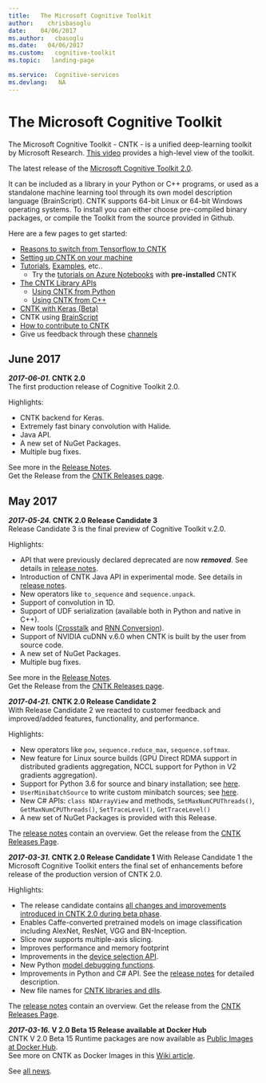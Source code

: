 ```yaml
---
title:   The Microsoft Cognitive Toolkit
author:    chrisbasoglu
date:    04/06/2017
ms.author:   cbasoglu
ms.date:   04/06/2017
ms.custom:   cognitive-toolkit
ms.topic:   landing-page

ms.service:  Cognitive-services
ms.devlang:   NA
---
```


# The Microsoft Cognitive Toolkit

The Microsoft Cognitive Toolkit - CNTK - is a unified deep-learning toolkit by Microsoft Research. [This video](https://youtu.be/9gDDO5ldT-4) provides a high-level view of the toolkit. 

The latest release of the [Microsoft Cognitive Toolkit 2.0](https://docs.microsoft.com/en-us/cognitive-toolkit/ReleaseNotes/CNTK_2_0_Release_Notes). 

It can be included as a library in your Python or C++ programs, or used as a standalone machine learning tool through its own model description language (BrainScript). CNTK supports 64-bit Linux or 64-bit Windows operating systems. To install you can either choose pre-compiled binary packages, or compile the Toolkit from the source provided in Github.

Here are a few pages to get started:
* [Reasons to switch from Tensorflow to CNTK](./Reasons-to-Switch-from-TensorFlow-to-CNTK.md)
* [Setting up CNTK on your machine](./Setup-CNTK-on-your-machine.md)
* [Tutorials](./Tutorials.md), [Examples](./Examples.md), etc..
  * Try the [tutorials on Azure Notebooks](https://notebooks.azure.com/cntk/libraries/tutorials) with **pre-installed** CNTK 
* [The CNTK Library APIs](./CNTK-Library-API.md)
  * [Using CNTK from Python](https://cntk.ai/pythondocs)
  * [Using CNTK from C++](./CNTK-Library-API.md#c-api)
* [CNTK with Keras (Beta)](./Using-CNTK-with-Keras.md)
* CNTK using [BrainScript](./Using-CNTK-with-BrainScript.md)
* [How to contribute to CNTK](./Contributing-to-CNTK.md)
* Give us feedback through these [channels](Feedback-Channels.md)

## June 2017
***2017-06-01.* CNTK 2.0**  
The first production release of Cognitive Toolkit 2.0.

Highlights:
* CNTK backend for Keras.
* Extremely fast binary convolution with Halide.
* Java API.
* A new set of NuGet Packages.
* Multiple bug fixes.

See more in the [Release Notes](https://docs.microsoft.com/en-us/cognitive-toolkit/ReleaseNotes/CNTK_2_0_Release_Notes).  
Get the Release from the [CNTK Releases page](https://github.com/Microsoft/CNTK/releases).

## May 2017
***2017-05-24.* CNTK 2.0 Release Candidate 3**  
Release Candidate 3 is the final preview of Cognitive Toolkit v.2.0.

Highlights:
* API that were previously declared deprecated are now ***removed***. See details in [release notes](./ReleaseNotes/CNTK_2_0_RC_3_Release_Notes.md). 
* Introduction of CNTK Java API in experimental mode. See details in [release notes](./ReleaseNotes/CNTK_2_0_RC_3_Release_Notes.md).
* New operators like `to_sequence` and `sequence.unpack`.
* Support of convolution in 1D. 
* Support of UDF serialization (available both in Python and native in C++).
* New tools ([Crosstalk](https://github.com/Microsoft/CNTK/tree/master/bindings/python/cntk/contrib/crosstalk) and [RNN Conversion](https://github.com/Microsoft/CNTK/blob/master/bindings/python/cntk/misc/optimized_rnnstack_converter.py)).
* Support of NVIDIA cuDNN v.6.0 when CNTK is built by the user from source code.
* A new set of NuGet Packages.
* Multiple bug fixes.

See more in the [Release Notes](./ReleaseNotes/CNTK_2_0_RC_3_Release_Notes.md).  
Get the Release from the [CNTK Releases page](https://github.com/Microsoft/CNTK/releases).

***2017-04-21.* CNTK 2.0 Release Candidate 2**  
With Release Candidate 2 we reacted to customer feedback and improved/added features, functionality, and performance.

Highlights:
* New operators like `pow`, `sequence.reduce_max`, `sequence.softmax`.
* New feature for Linux source builds (GPU Direct RDMA support in distributed gradients aggregation, NCCL support for Python in V2 gradients aggregation).
* Support for Python 3.6 for source and binary installation; see [here](./Setup-CNTK-on-your-machine.md).
* `UserMinibatchSource` to write custom minibatch sources; see [here](https://cntk.ai/pythondocs/extend.html#user-defined-minibatch-sources).
* New C# APIs: `class NDArrayView` and methods, `SetMaxNumCPUThreads()`, `GetMaxNumCPUThreads()`, `SetTraceLevel()`, `GetTraceLevel()`
* A new set of NuGet Packages is provided with this Release. 

The [release notes](./ReleaseNotes/CNTK_2_0_RC_2_Release_Notes.md) contain an overview. 
Get the release from the [CNTK Releases Page](https://github.com/Microsoft/CNTK/releases).

***2017-03-31.* CNTK 2.0 Release Candidate 1**
With Release Candidate 1 the Microsoft Cognitive Toolkit enters the final set of enhancements before release of the production version of CNTK 2.0. 

Highlights:
* The release candidate contains [all changes and improvements introduced in CNTK 2.0 during beta phase](https://github.com/Microsoft/CNTK/wiki/CNTK-2.0-Beta-Highlights).
* Enables Caffe-converted pretrained models on image classification including AlexNet, ResNet, VGG and BN-Inception. 
* Slice now supports multiple-axis slicing.
* Improves performance and memory footprint
* Improvements in the [device selection API](./ReleaseNotes/CNTK_2_0_RC_1_Release_Notes.md).
* New Python [model debugging functions](https://docs.microsoft.com/en-us/python/api/cntk.debugging.debug).
* Improvements in Python and C# API. See the [release notes](./ReleaseNotes/CNTK_2_0_RC_1_Release_Notes.md) for detailed description.
* New file names for [CNTK libraries and dlls](https://github.com/Microsoft/CNTK/wiki/CNTK-Shared-Libraries-Naming-Format).

The [release notes](./ReleaseNotes/CNTK_2_0_RC_1_Release_Notes.md) contain an overview. 
Get the release from the [CNTK Releases Page](https://github.com/Microsoft/CNTK/releases).

***2017-03-16.* V 2.0 Beta 15 Release available at Docker Hub**  
CNTK V 2.0 Beta 15 Runtime packages are now available as [Public Images at Docker Hub](https://hub.docker.com/r/microsoft/cntk/).  
See more on CNTK as Docker Images in this [Wiki article](./CNTK-Docker-Containers.md).

See [all news](./News.md).
